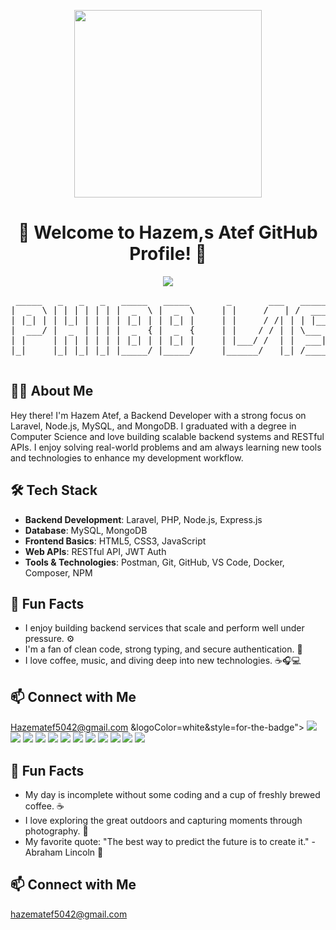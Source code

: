<p align="center">
 <img src="https://github.com/TheDudeThatCode/TheDudeThatCode/blob/master/Assets/Developer.gif" width="300" />
</p>

<!-- Title -->
<h1 align="center">👋 Welcome to Hazem,s Atef GitHub Profile! 🚀</h1>

<!-- SVG Greetings -->
<p align="center">
  <img src="https://img.shields.io/badge/-Hello%20World!-1abc9c.svg?style=flat-square">
</p>

<!-- ASCII Art -->
<p align="center">
  <pre>
 _____   _   _   _   _____   _____       _       ___   _____   _____   _   _   _____   __   __
|  _  \ | | | | | | |  _  \ |  _  \     | |     /   | /  ___/ /  ___| | | | | /  ___/  \ \ / /
| |_| | | |_| | | | | |_| | | |_| |     | |     / /| | | |___  | |     | |_| | | |___    \ V /
|  ___/ |  _  | | | |  _  { |  _  {     | |    / / | | \___  \ | |     |  _  | \___  \    } {
| |     | | | | | | | |_| | | |_| |     | |___/ /  | |  ___| | | |___  | | | |  ___| |   / ^ \
|_|     |_| |_| |_| |_____/ |_____/     |______/   |_| /_____/ \_____| |_| |_| /_____/  /_/ \_\
  </pre>
</p>

<!-- About Me -->
## 🙋‍♂️ About Me

Hey there! I'm Hazem Atef, a Backend Developer with a strong focus on Laravel, Node.js, MySQL, and MongoDB. I graduated with a degree in Computer Science and love building scalable backend systems and RESTful APIs. I enjoy solving real-world problems and am always learning new tools and technologies to enhance my development workflow.

## 🛠️ Tech Stack

* **Backend Development**: Laravel, PHP, Node.js, Express.js
* **Database**: MySQL, MongoDB
* **Frontend Basics**: HTML5, CSS3, JavaScript
* **Web APIs**: RESTful API, JWT Auth
* **Tools & Technologies**: Postman, Git, GitHub, VS Code, Docker, Composer, NPM

## 🚀 Fun Facts

* I enjoy building backend services that scale and perform well under pressure. ⚙️
* I'm a fan of clean code, strong typing, and secure authentication. 🔐
* I love coffee, music, and diving deep into new technologies. ☕🎧💻

## 📫 Connect with Me

[Hazematef5042@gmail.com](mailto:Hazematef5042@gmail.com)
&logoColor=white&style=for-the-badge">
  <img src="https://img.shields.io/badge/-Sass-05122A?logo=sass&logoColor=white&style=for-the-badge">
  <img src="https://img.shields.io/badge/-JavaScript-F7DF1E?logo=javascript&logoColor=black&style=for-the-badge">
  <img src="https://img.shields.io/badge/-React-61DAFB?logo=react&logoColor=black&style=for-the-badge">
  <img src="https://img.shields.io/badge/-Node.js-339933?logo=node.js&logoColor=white&style=for-the-badge">
  <img src="https://img.shields.io/badge/-Express.js-000000?logo=express&logoColor=white&style=for-the-badge">
  <img src="https://img.shields.io/badge/-MongoDB-47A248?logo=mongodb&logoColor=white&style=for-the-badge">
  <img src="https://img.shields.io/badge/-GraphQL-E10098?logo=graphql&logoColor=white&style=for-the-badge">
  <img src="https://img.shields.io/badge/-Webpack-8DD6F9?logo=webpack&logoColor=black&style=for-the-badge">
  <img src="https://img.shields.io/badge/-Jest-C21325?logo=jest&logoColor=white&style=for-the-badge">
  <img src="https://img.shields.io/badge/-Git-F05032?logo=git&logoColor=white&style=for-the-badge">
  <img src="https://img.shields.io/badge/-GitHub-181717?logo=github&logoColor=white&style=for-the-badge">
  <img src="https://img.shields.io/badge/-VS%20Code-007ACC?logo=visual-studio-code&logoColor=white&style=for-the-badge">
</p>

## 🚀 Fun Facts

- My day is incomplete without some coding and a cup of freshly brewed coffee. ☕
- I love exploring the great outdoors and capturing moments through photography. 📸
- My favorite quote: "The best way to predict the future is to create it." - Abraham Lincoln 🚀

## 📫 Connect with Me

hazematef5042@gmail.com
